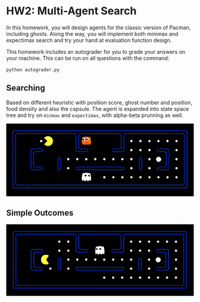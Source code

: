 # HW2: Multi-Agent Search
In this homework, you will design agents for the classic version of Pacman, including ghosts. Along the way, you will implement both minimax and expectimax search and try your hand at evaluation function design.

This homework includes an autograder for you to grade your answers on your machine. This can be run on all questions with the command:
```
python autograder.py
```
## Searching 
Based on different heuristic with position score, ghost number and position, food density and also the capsule. The agent is expanded into state space tree and try on `minmax` and `expectimax`, with alpha-beta prunning as well.
<div align="center">
  <img src="./image/two_ghost.gif" alt="two ghost" width="750">
</div>

## Simple Outcomes
<div align="center">
  <img src="./image/pacman.gif" alt="two ghost" width="750">
</div>

